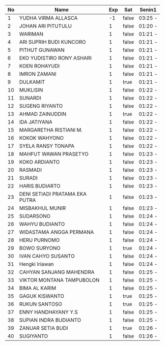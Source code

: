 | No | Name | Exp | Sat | Senin1 |
|-----|-----|-----|-----|-----|
| 1 | YUDHA VIRMA ALLASCA | -1 | false | 03:25 - |
| 2 | JOHAN ARI PITUTULU | 1 | false | 01:20 - |
| 3 | WARIMAN | 1 | false | 01:21 - |
| 4 | ARI SUPRIH BUDI KUNCORO | 1 | false | 01:21 - |
| 5 | PITHUT GUNAWAN | 1 | false | 01:21 - |
| 6 | EKO YUDISTIRO RONY ASHARI | 1 | false | 01:21 - |
| 7 | KOEN ROHAYUDI | 1 | false | 01:21 - |
| 8 | IMRON ZAMANI | 1 | false | 01:21 - |
| 9 | DULKAMIT | 1 | true | 01:21 - |
| 10 | MUKLISIN | 1 | false | 01:22 - |
| 11 | SUNARDI | 1 | false | 01:22 - |
| 12 | SUGENG RIYANTO | 1 | false | 01:22 - |
| 13 | AHMAD ZAINUDDIN | 1 | true | 01:22 - |
| 14 | IDA JATIYANA | 1 | false | 01:22 - |
| 15 | MARGARETHA RISTIANI M. | 1 | false | 01:22 - |
| 16 | KOKOK WAHYONO | 1 | false | 01:22 - |
| 17 | SYELA RANSY TONAPA | 1 | false | 01:22 - |
| 18 | MAHFUT WAWAN PRASETYO | 1 | false | 01:23 - |
| 19 | KOKO ARDIANTO | 1 | false | 01:23 - |
| 20 | RASMADI | 1 | false | 01:23 - |
| 21 | SURADI | 1 | false | 01:23 - |
| 22 | HARIS BUDIARTO | 1 | false | 01:23 - |
| 23 | DENI SETIADI PRATAMA EKA PUTRA | 1 | false | 01:23 - |
| 24 | MISBAKHUL MUNIR | 1 | false | 01:23 - |
| 25 | SUDARSONO | 1 | false | 01:24 - |
| 26 | WAHYU BUDIANTO | 1 | false | 01:24 - |
| 27 | WIDASTAMA ANGGA PERMANA | 1 | false | 01:24 - |
| 28 | HERU PURNOMO | 1 | false | 01:24 - |
| 29 | BOWO SURYONO | 1 | true | 01:24 - |
| 30 | IVAN CAHYO SUSANTO | 1 | false | 01:24 - |
| 31 | Hengki Iriawan | 1 | false | 01:24 - |
| 32 | CAHYAN SANJANG MAHENDRA | 1 | false | 01:25 - |
| 33 | VIKTOR MONTANA TAMPUBOLON | 1 | false | 01:25 - |
| 34 | BIMA AL KARIM | 1 | false | 01:25 - |
| 35 | GAGUK KISWANTO | 1 | true | 01:25 - |
| 36 | RUKUN SANTOSO | 1 | true | 01:25 - |
| 37 | ENNY HANDHAYANY Y.S | 1 | false | 01:25 - |
| 38 | SUPIAN INDRA BUDIANTO | 1 | false | 01:25 - |
| 39 | ZANUAR SETIA BUDI | 1 | true | 01:26 - |
| 40 | SUGIYANTO | 1 | false | 01:26 - |
